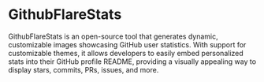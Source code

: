 # GithubFlareStats
GithubFlareStats is an open-source tool that generates dynamic, customizable images showcasing GitHub user statistics. With support for customizable themes, it allows developers to easily embed personalized stats into their GitHub profile README, providing a visually appealing way to display stars, commits, PRs, issues, and more.
